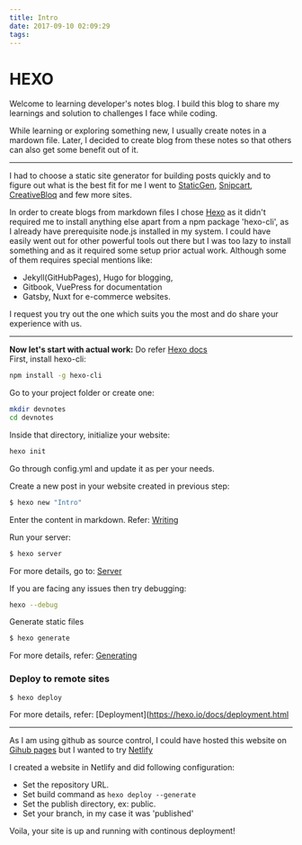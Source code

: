 ```yaml
---
title: Intro
date: 2017-09-10 02:09:29
tags:
---
```


# HEXO

Welcome to learning developer's notes blog.
I build this blog to share my learnings and solution to challenges I face while coding.

While learning or exploring something new, I usually create notes in a mardown file.
Later, I decided to create blog from these notes so that others can also get some benefit out of it.

---

I had to choose a static site generator for building posts quickly and to figure out what is the best fit for me I went to [StaticGen](https://www.staticgen.com/), [Snipcart](https://snipcart.com/blog/choose-best-static-site-generator), [CreativeBloq](https://www.creativebloq.com/features/10-best-static-site-generators) and few more sites.

In order to create blogs from markdown files I chose [Hexo](https://hexo.io/) as it didn't required me to install anything else apart from a npm package 'hexo-cli', as I already have prerequisite node.js installed in my system.
I could have easily went out for other powerful tools out there but I was too lazy to install something and as it required some setup prior actual work.
Although some of them requires special mentions like:

-   Jekyll(GitHubPages), Hugo for blogging,
-   Gitbook, VuePress for documentation
-   Gatsby, Nuxt for e-commerce websites.

I request you try out the one which suits you the most and do share your experience with us.

---

**Now let's start with actual work:**
Do refer [Hexo docs](https://hexo.io/docs)  
First, install hexo-cli:

```bash
npm install -g hexo-cli
```

Go to your project folder or create one:

```bash
mkdir devnotes
cd devnotes
```

Inside that directory, initialize your website:

```bash
hexo init
```

Go through config.yml and update it as per your needs.

Create a new post in your website created in previous step:

```bash
$ hexo new "Intro"
```

Enter the content in markdown.
Refer: [Writing](https://hexo.io/docs/writing.html)

Run your server:

```bash
$ hexo server
```

For more details, go to: [Server](https://hexo.io/docs/server.html)

If you are facing any issues then try debugging:

```bash
hexo --debug
```

Generate static files

```bash
$ hexo generate
```

For more details, refer: [Generating](https://hexo.io/docs/generating.html)

### Deploy to remote sites

```bash
$ hexo deploy
```

For more details, refer: [Deployment](https://hexo.io/docs/deployment.html

---

As I am using github as source control, I could have hosted this website on [Gihub pages](https://pages.github.com/) but I wanted to try [Netlify](https://www.netlify.com/)

I created a website in Netlify and did following configuration:

-   Set the repository URL.
-   Set build command as `hexo deploy --generate`
-   Set the publish directory, ex: public.
-   Set your branch, in my case it was 'published'

Voila, your site is up and running with continous deployment!

